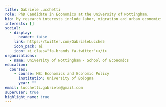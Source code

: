 ```yaml
---
title: Gabriele Lucchetti
role: PhD Candidate in Economics at the University of Nottingham.
bio: My research interests include labor, migration and urban economics.
interests: []
social:
  - display:
      header: false
    link: https://twitter.com/GabrieleLucche5
    icon_pack: ai
    icon: <i class="fa-brands fa-twitter"></i>
organizations:
  - name: University of Nottingham - School of Economics
education:
  courses:
    - course: MSc Economics and Economic Policy
      institution: University of Bologna
      year: ""
email: lucchetti.gabriele@gmail.com
superuser: true
highlight_name: true
---
```

